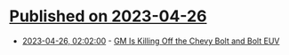 # [Published on 2023-04-26](index.md)

* [2023-04-26, 02:02:00](https://tech.slashdot.org/story/23/04/25/217223/gm-is-killing-off-the-chevy-bolt-and-bolt-euv?utm_source=rss1.0mainlinkanon&utm_medium=feed) - [GM Is Killing Off the Chevy Bolt and Bolt EUV](https://tech.slashdot.org/story/23/04/25/217223/gm-is-killing-off-the-chevy-bolt-and-bolt-euv?utm_source=rss1.0mainlinkanon&utm_medium=feed)
